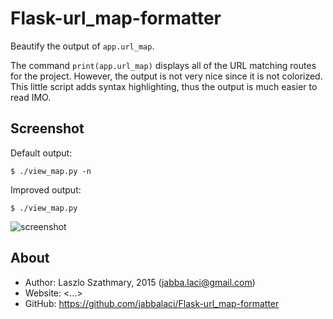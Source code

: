 Flask-url_map-formatter
==========================

Beautify the output of `app.url_map`.

The command `print(app.url_map)` displays all of the URL matching routes for the project. However,
the output is not very nice since it is not colorized. This little script adds syntax highlighting,
thus the output is much easier to read IMO.

Screenshot
------

Default output:

    $ ./view_map.py -n

Improved output:

    $ ./view_map.py

![screenshot](https://raw.githubusercontent.com/jabbalaci/Flask-url_map-formatter/master/assets/screenshot.png)

About
-----

* Author:  Laszlo Szathmary, 2015 (<jabba.laci@gmail.com>)
* Website: <...>
* GitHub:  <https://github.com/jabbalaci/Flask-url_map-formatter>
